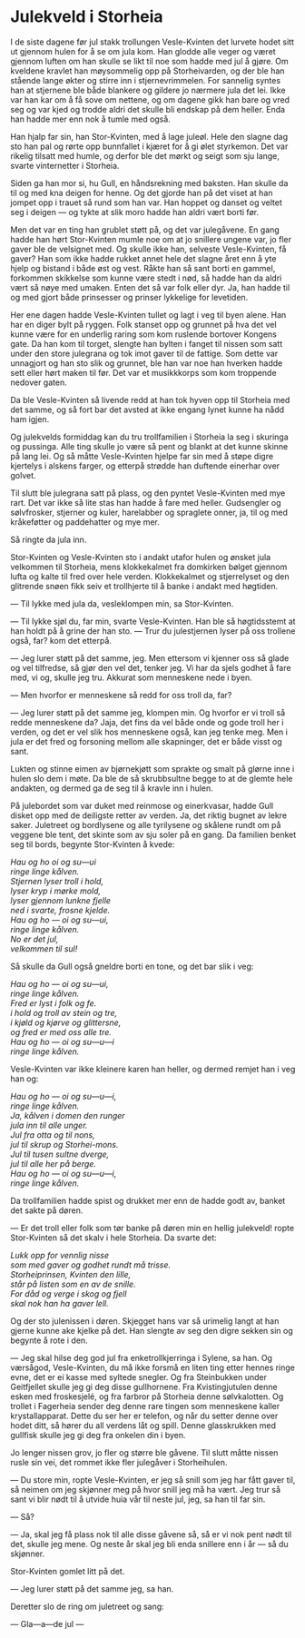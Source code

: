 # Julekveld i Storheia

I de siste dagene før jul stakk trollungen Vesle-Kvinten det lurvete hodet sitt ut gjennom hulen for å se om jula kom. Han glodde alle veger og været gjennom luften om han skulle se likt til noe som hadde med jul å gjøre. Om kveldene kravlet han møysommelig opp på Storheivarden, og der ble han stående lange økter og stirre inn i stjernevrimmelen. For sannelig syntes han at stjernene ble både blankere og gildere jo nærmere jula det lei. Ikke var han kar om å få sove om nettene, og om dagene gikk han bare og vred seg og var kjed og trodde aldri det skulle bli endskap på dem heller. Enda han hadde mer enn nok å tumle med også.

Han hjalp far sin, han Stor-Kvinten, med å lage juleøl. Hele den slagne dag sto han pal og rørte opp bunnfallet i kjæret for å gi ølet styrkemon. Det var rikelig tilsatt med humle, og derfor ble det mørkt og seigt som sju lange, svarte vinternetter i Storheia.

Siden ga han mor si, hu Gull, en håndsrekning med baksten. Han skulle da til og med kna deigen for henne. Og det gjorde han på det viset at han jompet opp i trauet så rund som han var. Han hoppet og danset og veltet seg i deigen — og tykte at slik moro hadde han aldri vært borti før.

Men det var en ting han grublet støtt på, og det var julegåvene. En gang hadde han hørt Stor-Kvinten mumle noe om at jo snillere ungene var, jo fler gaver ble de velsignet med. Og skulle ikke han, selveste Vesle-Kvinten, få gaver? Han som ikke hadde rukket annet hele det slagne året enn å yte hjelp og bistand i både øst og vest. Råkte han så sant borti en gammel, forkommen skikkelse som kunne være stedt i nød, så hadde han da aldri vært så nøye med umaken. Enten det så var folk eller dyr. Ja, han hadde til og med gjort både prinsesser og prinser lykkelige for levetiden.

Her ene dagen hadde Vesle-Kvinten tullet og lagt i veg til byen alene. Han har en diger bylt på ryggen. Folk stanset opp og grunnet på hva det vel kunne være for en underlig raring som kom ruslende bortover Kongens gate. Da han kom til torget, slengte han bylten i fanget til nissen som satt under den store julegrana og tok imot gaver til de fattige. Som dette var unnagjort og han sto slik og grunnet, ble han var noe han hverken hadde sett eller hørt maken til før. Det var et musikkkorps som kom troppende nedover gaten.

Da ble Vesle-Kvinten så livende redd at han tok hyven opp til Storheia med det samme, og så fort bar det avsted at ikke engang lynet kunne ha nådd ham igjen.

Og julekvelds formiddag kan du tru trollfamilien i Storheia la seg i skuringa og pussinga. Alle ting skulle jo være så pent og blankt at det kunne skinne på lang lei. Og så måtte Vesle-Kvinten hjelpe far sin med å støpe digre kjertelys i alskens farger, og etterpå strødde han duftende einerhar over golvet.

Til slutt ble julegrana satt på plass, og den pyntet Vesle-Kvinten med mye rart. Det var ikke så lite stas han hadde å fare med heller. Gudsengler og sølvfrosker, stjerner og kuler, harelabber og spraglete onner, ja, til og med kråkeføtter og paddehatter og mye mer.

Så ringte da jula inn.

Stor-Kvinten og Vesle-Kvinten sto i andakt utafor hulen og ønsket jula velkommen til Storheia, mens klokkekalmet fra domkirken bølget gjennom lufta og kalte til fred over hele verden. Klokkekalmet og stjerrelyset og den glitrende snøen fikk seiv et trollhjerte til å banke i andakt med høgtiden.

— Til lykke med jula da, vesleklompen min, sa Stor-Kvinten.

— Til lykke sjøl du, far min, svarte Vesle-Kvinten. Han ble så høgtidsstemt at han holdt på å grine der han sto. — Trur du julestjernen lyser på oss trollene også, far? kom det etterpå.

— Jeg lurer støtt på det samme, jeg. Men ettersom vi kjenner oss så glade og vel tilfredse, så gjør den vel det, tenker jeg. Vi har da sjels godhet å fare med, vi og, skulle jeg tru. Akkurat som menneskene nede i byen.

— Men hvorfor er menneskene så redd for oss troll da, far?

— Jeg lurer støtt på det samme jeg, klompen min. Og hvorfor er vi troll så redde menneskene da? Jaja, det fins da vel både onde og gode troll her i verden, og det er vel slik hos menneskene også, kan jeg tenke meg. Men i jula er det fred og forsoning mellom alle skapninger, det er både visst og sant.

Lukten og stinne eimen av bjørnekjøtt som sprakte og smalt på glørne inne i hulen slo dem i møte. Da ble de så skrubbsultne begge to at de glemte hele andakten, og dermed ga de seg til å kravle inn i hulen.

På julebordet som var duket med reinmose og einerkvasar, hadde Gull disket opp med de deiligste retter av verden. Ja, det riktig bugnet av lekre saker. Juletreet og bordlysene og alle tyrilysene og skålene rundt om på veggene ble tent, det skinte som av sju soler på en gang. Da familien benket seg til bords, begynte Stor-Kvinten å kvede:

*Hau og ho oi og su—ui  
ringe linge kålven.  
Stjernen lyser troll i hold,  
lyser kryp i mørke mold,  
lyser gjennom lunkne fjelle  
ned i svarte, frosne kjelde.  
Hau og ho — oi og su—ui,  
ringe linge kålven.  
No er det jul,  
velkommen til sul!*

Så skulle da Gull også gneldre borti en tone, og det bar slik i veg:

*Hau og ho — oi og su—ui,  
ringe linge kålven.  
Fred er lyst i folk og fe.  
i hold og troll av stein og tre,  
i kjøld og kjørve og glittersne,  
og fred er med oss alle tre.  
Hau og ho — oi og su—u—i  
ringe linge kålven.*

Vesle-Kvinten var ikke kleinere karen han heller, og dermed remjet han i veg han og:

*Hau og ho — oi og su—u—i,  
ringe linge kålven.  
Ja, kålven i domen den runger  
jula inn til alle unger.  
Jul fra otta og til nons,  
jul til skrup og Storhei-mons.  
Jul til tusen sultne dverge,  
jul til alle her på berge.  
Hau og ho — oi og su—u—i,  
ringe linge kålven.*

Da trollfamilien hadde spist og drukket mer enn de hadde godt av, banket det sakte på døren.

— Er det troll eller folk som tør banke på døren min en hellig julekveld! ropte Stor-Kvinten så det skalv i hele Storheia. Da svarte det:

*Lukk opp for vennlig nisse  
som med gaver og godhet rundt må trisse.  
Storheiprinsen, Kvinten den lille,  
står på listen som en av de snille.  
For dåd og verge i skog og fjell  
skal nok han ha gaver lell.*

Og der sto julenissen i døren. Skjegget hans var så urimelig langt at han gjerne kunne ake kjelke på det. Han slengte av seg den digre sekken sin og begynte å rote i den.

— Jeg skal hilse deg god jul fra enketrollkjerringa i Sylene, sa han. Og værsågod, Vesle-Kvinten, du må ikke forsmå en liten ting etter hennes ringe evne, det er ei kasse med syltede snegler. Og fra Steinbukken under Geitfjellet skulle jeg gi deg disse gullhornene. Fra Kvistingjutulen denne esken med froskesjelé, og fra farbror på Storheia denne sølvkalotten. Og trollet i Fagerheia sender deg denne rare tingen som menneskene kaller krystallapparat. Dette du ser her er telefon, og når du setter denne over hodet ditt, så hører du all verdens låt og spill. Denne glasskrukken med gullfisk skulle jeg gi deg fra onkelen din i byen.

Jo lenger nissen grov, jo fler og større ble gåvene. Til slutt måtte nissen rusle sin vei, det rommet ikke fler julegåver i Storheihulen.

— Du store min, ropte Vesle-Kvinten, er jeg så snill som jeg har fått gaver til, så neimen om jeg skjønner meg på hvor snill jeg må ha vært. Jeg trur så sant vi blir nødt til å utvide huia vår til neste jul, jeg, sa han til far sin.

— Så?

— Ja, skal jeg få plass nok til alle disse gåvene så, så er vi nok pent nødt til det, skulle jeg mene. Og neste år skal jeg bli enda snillere enn i år — så du skjønner.

Stor-Kvinten gomlet litt på det.

— Jeg lurer støtt på det samme jeg, sa han.

Deretter slo de ring om juletreet og sang:

— Gla—a—de jul —